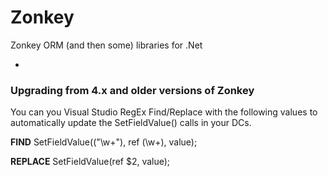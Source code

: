 # Zonkey
Zonkey ORM (and then some) libraries for .Net

-

### Upgrading from 4.x and older versions of Zonkey
You can you Visual Studio RegEx Find/Replace with the following values to automatically update the SetFieldValue() calls in your DCs.

**FIND**
SetFieldValue\(("\w+"), ref (\w+), value\);

**REPLACE**
SetFieldValue(ref $2, value);
